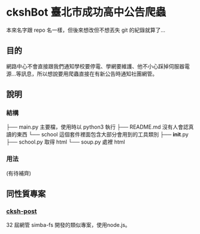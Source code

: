 # ckshBot 臺北市成功高中公告爬蟲
本來名字跟 repo 名一樣，但後來想改但不想丟失 git 的紀錄就算了…

## 目的
網路中心不會直接跟我們通知學校要停電、學網要維護、他不小心踩掉伺服器電源…等訊息，所以想說要用爬蟲直接在有新公告時通知社團網管。

## 說明
### 結構
├── main.py 主要檔，使用時以 python3 執行
├── README.md 沒有人會認真讀的東西
└── school 這個套件裡面包含大部分會用到的工具類別
    ├── __init__.py
    ├── school.py 取得 html
    └── soup.py 處裡 html

### 用法
(有待補齊)

## 同性質專案
### [cksh-post](https://github.com/simba-fs/cksh-post)
32 屆網管 simba-fs 開發的類似專案，使用node.js。
